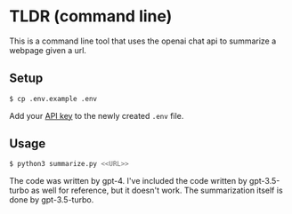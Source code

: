 # TLDR (command line)

This is a command line tool that uses the openai chat api to summarize a webpage given a url.

## Setup

```bash
$ cp .env.example .env
```

Add your [API key](https://beta.openai.com/account/api-keys) to the newly created `.env` file.

## Usage

```bash
$ python3 summarize.py <<URL>>
```

The code was written by gpt-4. I've included the code written by gpt-3.5-turbo as well for reference, but it doesn't work. The summarization itself is done by gpt-3.5-turbo.
